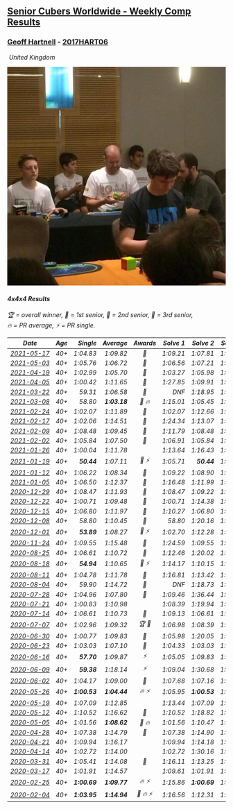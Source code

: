 <style>table {white-space: nowrap;}</style>
<link rel="stylesheet" type="text/css" href="/scw-comp/css/flags.css" />

## [Senior Cubers Worldwide - Weekly Comp Results](/scw-comp/results/)
### [Geoff Hartnell](README.md) - [2017HART06](https://www.worldcubeassociation.org/persons/2017HART06?event=444)

<i class="flag flag-GB" />&nbsp;United Kingdom

![Geoff Hartnell](1614452896.jpg)

#### 4x4x4 Results

<span style="white-space: nowrap;">🏆 = overall winner</span>, <span style="white-space: nowrap;">🥇 = 1st senior</span>, <span style="white-space: nowrap;">🥈 = 2nd senior</span>, <span style="white-space: nowrap;">🥉 = 3rd senior</span>, <span style="white-space: nowrap;">🔥 = PR average</span>, <span style="white-space: nowrap;">⚡ = PR single</span>.

| Date | Age | Single | Average | Awards | Solve 1 | Solve 2 | Solve 3 | Solve 4 | Solve 5 | Video |
| :--: | :--: | --: | --: | :--: | --: | --: | --: | --: | --: | :-- |
| [2021-05-17](../../results/2021-05-17/444.md) | 40+ | 1:04.83 | 1:09.82 | 🥈 | 1:09.21 | 1:07.81 | 1:25.87 | 1:12.45 | 1:04.83 | [Desktop](https://www.facebook.com/events/373354890741855/permalink/380397953370882) / [Mobile](https://m.facebook.com/events/373354890741855?view=permalink&id=380397953370882) |
| [2021-05-03](../../results/2021-05-03/444.md) | 40+ | 1:05.76 | 1:06.72 | 🥉 | 1:06.56 | 1:07.21 | 1:06.38 | 1:16.70 | 1:05.76 | [Desktop](https://www.facebook.com/events/158701836186375/permalink/161641622559063) / [Mobile](https://m.facebook.com/events/158701836186375?view=permalink&id=161641622559063) |
| [2021-04-19](../../results/2021-04-19/444.md) | 40+ | 1:02.99 | 1:05.70 | 🥈 | 1:03.27 | 1:05.98 | 1:08.40 | 1:07.85 | 1:02.99 | [Desktop](https://www.facebook.com/events/1009195762821458/permalink/1012479652493069) / [Mobile](https://m.facebook.com/events/1009195762821458?view=permalink&id=1012479652493069) |
| [2021-04-05](../../results/2021-04-05/444.md) | 40+ | 1:00.42 | 1:11.65 | 🥈 | 1:27.85 | 1:09.91 | 1:11.03 | 1:00.42 | 1:14.01 | [Desktop](https://www.facebook.com/events/2619499895016321/permalink/2624973571135620) / [Mobile](https://m.facebook.com/events/2619499895016321?view=permalink&id=2624973571135620) |
| [2021-03-22](../../results/2021-03-22/444.md) | 40+ | 59.31 | 1:06.58 | 🥇 | DNF | 1:18.95 | 1:00.08 | 59.31 | 1:00.71 | [Desktop](https://www.facebook.com/events/2537500386546221/permalink/2546042502358676) / [Mobile](https://m.facebook.com/events/2537500386546221?view=permalink&id=2546042502358676) |
| [2021-03-08](../../results/2021-03-08/444.md) | 40+ | 58.80 | **1:03.18** | 🥇 🔥 | 1:15.01 | 1:05.45 | 1:03.16 | 1:00.94 | 58.80 | [Desktop](https://www.facebook.com/events/161142189072151/permalink/166771725175864) / [Mobile](https://m.facebook.com/events/161142189072151?view=permalink&id=166771725175864) |
| [2021-02-24](../../results/2021-02-24/444.md) | 40+ | 1:02.07 | 1:11.89 | 🥈 | 1:02.07 | 1:12.66 | 1:15.44 | 1:10.87 | 1:12.13 | [Desktop](https://www.facebook.com/events/256148192722702/permalink/257598262577695) / [Mobile](https://m.facebook.com/events/256148192722702?view=permalink&id=257598262577695) |
| [2021-02-17](../../results/2021-02-17/444.md) | 40+ | 1:02.06 | 1:14.51 | 🥉 | 1:24.34 | 1:13.07 | 1:16.23 | 1:02.06 | 1:14.23 | [Desktop](https://www.facebook.com/events/1341827372862028/permalink/1344010232643742) / [Mobile](https://m.facebook.com/events/1341827372862028?view=permalink&id=1344010232643742) |
| [2021-02-09](../../results/2021-02-09/444.md) | 40+ | 1:08.48 | 1:09.45 | 🥉 | 1:11.79 | 1:08.48 | 1:09.16 | 1:10.38 | 1:08.82 | [Desktop](https://www.facebook.com/events/1072787469872680/permalink/1074918262992934) / [Mobile](https://m.facebook.com/events/1072787469872680?view=permalink&id=1074918262992934) |
| [2021-02-02](../../results/2021-02-02/444.md) | 40+ | 1:05.84 | 1:07.50 | 🥉 | 1:06.91 | 1:05.84 | 1:14.21 | 1:07.66 | 1:07.94 | [Desktop](https://www.facebook.com/events/419241732746821/permalink/421021822568812) / [Mobile](https://m.facebook.com/events/419241732746821?view=permalink&id=421021822568812) |
| [2021-01-26](../../results/2021-01-26/444.md) | 40+ | 1:00.04 | 1:11.78 |  | 1:13.64 | 1:16.43 | 1:14.27 | 1:07.44 | 1:00.04 | [Desktop](https://www.facebook.com/events/886756952081472/permalink/889052185185282) / [Mobile](https://m.facebook.com/events/886756952081472?view=permalink&id=889052185185282) |
| [2021-01-19](../../results/2021-01-19/444.md) | 40+ | **50.44** | 1:07.11 | 🥉 ⚡ | 1:05.71 | **50.44** | 1:10.25 | 1:05.37 | 1:11.09 | [Desktop](https://www.facebook.com/events/801984480354340/permalink/803551883530933) / [Mobile](https://m.facebook.com/events/801984480354340?view=permalink&id=803551883530933) |
| [2021-01-12](../../results/2021-01-12/444.md) | 40+ | 1:06.22 | 1:08.34 | 🥈 | 1:09.22 | 1:08.90 | 1:06.90 | 1:41.74 | 1:06.22 | [Desktop](https://www.facebook.com/events/412251730086008/permalink/413934429917738) / [Mobile](https://m.facebook.com/events/412251730086008?view=permalink&id=413934429917738) |
| [2021-01-05](../../results/2021-01-05/444.md) | 40+ | 1:06.50 | 1:12.37 | 🥉 | 1:16.48 | 1:11.99 | 1:06.50 | 1:08.65 | 1:30.19 | [Desktop](https://www.facebook.com/events/438895340619582/permalink/441796493662800) / [Mobile](https://m.facebook.com/events/438895340619582?view=permalink&id=441796493662800) |
| [2020-12-29](../../results/2020-12-29/444.md) | 40+ | 1:08.47 | 1:11.93 | 🥉 | 1:08.47 | 1:09.22 | 1:09.91 | 1:16.65 | 1:31.00 | [Desktop](https://www.facebook.com/events/1086076581855919/permalink/1088198851643692) / [Mobile](https://m.facebook.com/events/1086076581855919?view=permalink&id=1088198851643692) |
| [2020-12-22](../../results/2020-12-22/444.md) | 40+ | 1:00.71 | 1:09.48 | 🥉 | 1:00.71 | 1:14.38 | 1:11.16 | 1:19.23 | 1:02.90 | [Desktop](https://www.facebook.com/events/202563571576862/permalink/204724231360796) / [Mobile](https://m.facebook.com/events/202563571576862?view=permalink&id=204724231360796) |
| [2020-12-15](../../results/2020-12-15/444.md) | 40+ | 1:06.80 | 1:11.97 | 🥉 | 1:10.27 | 1:06.80 | 1:21.72 | 1:11.23 | 1:14.41 | [Desktop](https://www.facebook.com/events/380879093195746/permalink/382761456340843) / [Mobile](https://m.facebook.com/events/380879093195746?view=permalink&id=382761456340843) |
| [2020-12-08](../../results/2020-12-08/444.md) | 40+ | 58.80 | 1:10.45 | 🥈 | 58.80 | 1:20.16 | 1:06.21 | 1:11.33 | 1:13.80 | [Desktop](https://www.facebook.com/events/209111367450307/permalink/211773300517447) / [Mobile](https://m.facebook.com/events/209111367450307?view=permalink&id=211773300517447) |
| [2020-12-01](../../results/2020-12-01/444.md) | 40+ | **53.89** | 1:08.27 | 🥉 ⚡ | 1:02.70 | 1:12.28 | 1:16.85 | 1:09.83 | **53.89** | [Desktop](https://www.facebook.com/events/1067911153659963/permalink/1071367323314346) / [Mobile](https://m.facebook.com/events/1067911153659963?view=permalink&id=1071367323314346) |
| [2020-11-24](../../results/2020-11-24/444.md) | 40+ | 1:09.55 | 1:15.48 | 🥉 | 1:24.59 | 1:09.55 | 1:20.85 | 1:11.65 | 1:13.95 | [Desktop](https://www.facebook.com/events/383885642947563/permalink/386618572674270) / [Mobile](https://m.facebook.com/events/383885642947563?view=permalink&id=386618572674270) |
| [2020-08-25](../../results/2020-08-25/444.md) | 40+ | 1:06.61 | 1:10.72 | 🥇 | 1:12.46 | 1:20.02 | 1:09.32 | 1:10.37 | 1:06.61 | [Desktop](https://www.facebook.com/events/375269430142971/permalink/378056619864252) / [Mobile](https://m.facebook.com/events/375269430142971?view=permalink&id=378056619864252) |
| [2020-08-18](../../results/2020-08-18/444.md) | 40+ | **54.94** | 1:10.65 | 🥈 ⚡ | 1:14.17 | 1:10.15 | 1:07.62 | 1:18.09 | **54.94** | [Desktop](https://www.facebook.com/events/3231806576868309/permalink/3249002181815415) / [Mobile](https://m.facebook.com/events/3231806576868309?view=permalink&id=3249002181815415) |
| [2020-08-11](../../results/2020-08-11/444.md) | 40+ | 1:04.78 | 1:11.78 | 🥉 | 1:16.81 | 1:13.42 | 1:04.78 | 1:05.10 | DNF | [Desktop](https://www.facebook.com/events/1112228215845470/permalink/1116068815461410) / [Mobile](https://m.facebook.com/events/1112228215845470?view=permalink&id=1116068815461410) |
| [2020-08-04](../../results/2020-08-04/444.md) | 40+ | 59.90 | 1:14.72 | 🥉 | DNF | 1:18.73 | 1:11.69 | 1:13.73 | 59.90 | [Desktop](https://www.facebook.com/events/770016233779888/permalink/773008530147325) / [Mobile](https://m.facebook.com/events/770016233779888?view=permalink&id=773008530147325) |
| [2020-07-28](../../results/2020-07-28/444.md) | 40+ | 1:04.96 | 1:07.80 | 🥉 | 1:09.46 | 1:36.44 | 1:06.51 | 1:07.43 | 1:04.96 | [Desktop](https://www.facebook.com/events/299658408049797/permalink/303784320970539) / [Mobile](https://m.facebook.com/events/299658408049797?view=permalink&id=303784320970539) |
| [2020-07-21](../../results/2020-07-21/444.md) | 40+ | 1:00.83 | 1:10.98 |  | 1:08.39 | 1:19.94 | 1:00.83 | 1:09.61 | 1:14.93 | [Desktop](https://www.facebook.com/events/3081159145282455/permalink/3093521394046230) / [Mobile](https://m.facebook.com/events/3081159145282455?view=permalink&id=3093521394046230) |
| [2020-07-14](../../results/2020-07-14/444.md) | 40+ | 1:06.61 | 1:10.73 | 🥉 | 1:09.13 | 1:06.61 | 1:11.63 | 1:15.37 | 1:11.43 | [Desktop](https://www.facebook.com/events/2729568740635198/permalink/2730653610526711) / [Mobile](https://m.facebook.com/events/2729568740635198?view=permalink&id=2730653610526711) |
| [2020-07-07](../../results/2020-07-07/444.md) | 40+ | 1:02.96 | 1:09.32 | 🏆 🥇 | 1:06.98 | 1:08.39 | 1:02.96 | 1:24.94 | 1:12.60 | [Desktop](https://www.facebook.com/events/307625317040136/permalink/309604123508922) / [Mobile](https://m.facebook.com/events/307625317040136?view=permalink&id=309604123508922) |
| [2020-06-30](../../results/2020-06-30/444.md) | 40+ | 1:00.77 | 1:09.83 | 🥉 | 1:05.98 | 1:20.05 | 1:29.29 | 1:03.45 | 1:00.77 | [Desktop](https://www.facebook.com/events/284746466306313/permalink/287495806031379) / [Mobile](https://m.facebook.com/events/284746466306313?view=permalink&id=287495806031379) |
| [2020-06-23](../../results/2020-06-23/444.md) | 40+ | 1:03.03 | 1:07.10 | 🥈 | 1:04.33 | 1:03.03 | 1:05.69 | DNF | 1:11.28 | [Desktop](https://www.facebook.com/events/268636114456043/permalink/270813354238319) / [Mobile](https://m.facebook.com/events/268636114456043?view=permalink&id=270813354238319) |
| [2020-06-16](../../results/2020-06-16/444.md) | 40+ | **57.70** | 1:09.87 | ⚡ | 1:05.05 | 1:09.83 | 1:14.72 | 1:17.93 | **57.70** | [Desktop](https://www.facebook.com/events/256188575607890/permalink/257661045460643) / [Mobile](https://m.facebook.com/events/256188575607890?view=permalink&id=257661045460643) |
| [2020-06-09](../../results/2020-06-09/444.md) | 40+ | **59.38** | 1:18.14 | ⚡ | 1:09.04 | 1:30.68 | 1:14.69 | 1:45.62 | **59.38** | [Desktop](https://www.facebook.com/events/1130228284009045/permalink/1132603220438218) / [Mobile](https://m.facebook.com/events/1130228284009045?view=permalink&id=1132603220438218) |
| [2020-06-02](../../results/2020-06-02/444.md) | 40+ | 1:04.17 | 1:09.00 | 🥉 | 1:07.68 | 1:07.16 | 1:04.17 | 1:21.11 | 1:12.15 | [Desktop](https://www.facebook.com/events/573401076937046/permalink/576026966674457) / [Mobile](https://m.facebook.com/events/573401076937046?view=permalink&id=576026966674457) |
| [2020-05-26](../../results/2020-05-26/444.md) | 40+ | **1:00.53** | **1:04.44** | 🔥 ⚡ | 1:05.95 | **1:00.53** | 1:05.20 | 1:38.02 | 1:02.16 | [Desktop](https://www.facebook.com/events/637852836799991/permalink/639657566619518) / [Mobile](https://m.facebook.com/events/637852836799991?view=permalink&id=639657566619518) |
| [2020-05-19](../../results/2020-05-19/444.md) | 40+ | 1:07.09 | 1:12.85 |  | 1:13.44 | 1:07.09 | 1:20.09 | 1:08.40 | 1:16.70 | [Desktop](https://www.facebook.com/events/201300894172579/permalink/203002987335703) / [Mobile](https://m.facebook.com/events/201300894172579?view=permalink&id=203002987335703) |
| [2020-05-12](../../results/2020-05-12/444.md) | 40+ | 1:10.52 | 1:16.62 | 🥉 | 1:10.52 | 1:18.82 | 1:17.38 | 1:13.67 | 1:21.83 | [Desktop](https://www.facebook.com/events/276138643524223/permalink/278335703304517) / [Mobile](https://m.facebook.com/events/276138643524223?view=permalink&id=278335703304517) |
| [2020-05-05](../../results/2020-05-05/444.md) | 40+ | 1:01.56 | **1:08.62** | 🥈 🔥 | 1:01.56 | 1:10.47 | 1:31.56 | 1:10.73 | 1:04.66 | [Desktop](https://www.facebook.com/events/557526585195168/permalink/560010151613478) / [Mobile](https://m.facebook.com/events/557526585195168?view=permalink&id=560010151613478) |
| [2020-04-28](../../results/2020-04-28/444.md) | 40+ | 1:07.38 | 1:14.79 | 🥉 | 1:07.38 | 1:14.90 | 1:18.77 | 1:11.34 | 1:18.12 | [Desktop](https://www.facebook.com/events/543220986391837/permalink/546333302747272) / [Mobile](https://m.facebook.com/events/543220986391837?view=permalink&id=546333302747272) |
| [2020-04-21](../../results/2020-04-21/444.md) | 40+ | 1:09.94 | 1:16.17 |  | 1:09.94 | 1:14.18 | 1:20.13 | 1:14.19 | 1:23.09 | [Desktop](https://www.facebook.com/events/538096063773916/permalink/542677353315787) / [Mobile](https://m.facebook.com/events/538096063773916?view=permalink&id=542677353315787) |
| [2020-04-14](../../results/2020-04-14/444.md) | 40+ | 1:02.72 | 1:14.00 |  | 1:02.72 | 1:30.16 | 1:04.62 | 1:13.79 | 1:23.59 | [Desktop](https://www.facebook.com/events/1400953806773430/permalink/1403856269816517) / [Mobile](https://m.facebook.com/events/1400953806773430?view=permalink&id=1403856269816517) |
| [2020-03-31](../../results/2020-03-31/444.md) | 40+ | 1:05.41 | 1:14.08 | 🥉 | 1:16.11 | 1:13.25 | 1:20.44 | 1:12.88 | 1:05.41 | [Desktop](https://www.facebook.com/events/269276700734640/permalink/271479200514390) / [Mobile](https://m.facebook.com/events/269276700734640?view=permalink&id=271479200514390) |
| [2020-03-17](../../results/2020-03-17/444.md) | 40+ | 1:01.91 | 1:14.57 |  | 1:09.61 | 1:01.91 | 1:25.22 | 1:19.12 | 1:14.98 | [Desktop](https://www.facebook.com/events/211732526904866/permalink/214215223323263) / [Mobile](https://m.facebook.com/events/211732526904866?view=permalink&id=214215223323263) |
| [2020-02-25](../../results/2020-02-25/444.md) | 40+ | **1:00.69** | **1:09.77** | 🔥 ⚡ | 1:15.86 | **1:00.69** | 1:03.54 | 1:09.92 | 1:17.27 | [Desktop](https://www.facebook.com/events/805797596592397/permalink/809463586225798) / [Mobile](https://m.facebook.com/events/805797596592397?view=permalink&id=809463586225798) |
| [2020-02-04](../../results/2020-02-04/444.md) | 40+ | **1:03.95** | **1:14.94** | 🥉 🔥 ⚡ | 1:16.56 | 1:12.31 | 1:15.95 | **1:03.95** | 1:20.48 | [Desktop](https://www.facebook.com/groups/1604105099735401/permalink/2139252612887311) / [Mobile](https://m.facebook.com/groups/1604105099735401?view=permalink&id=2139252612887311) |


<!-- Global site tag (gtag.js) - Google Analytics -->
<script async src="https://www.googletagmanager.com/gtag/js?id=UA-86348435-3"></script>
<script>window.dataLayer = window.dataLayer || []; function gtag() {dataLayer.push(arguments);} gtag('js', new Date()); gtag('config', 'UA-86348435-3');</script>
